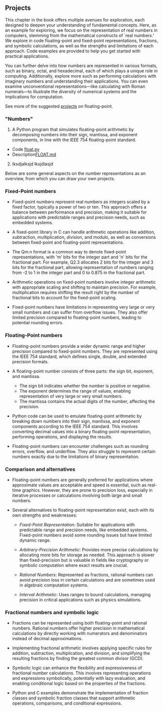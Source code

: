## Projects

This chapter in the book offers multiple avenues for exploration, each designed to
deepen your understanding of fundamental concepts. Here, as an example for exploring,
we focus on the representation of real numbers in computers, stemming from the mathematical
constructs of `real numbers.' We explore in code floating-point and fixed-point
representations, fractions, and symbolic calculations, as well as the strengths
and limitations of each approach. Code examples are provided to help you get
started with practical applications.

You can further delve into how numbers are represented in various formats, such as
binary, octal, and hexadecimal, each of which plays a unique role in computing.
Additionally, explore more such as performing calculations with imaginary numbers
and understanding their applications. You can even examine unconventional
representations—like calculating with Roman numerals—to illustrate the diversity
of numerical systems and the implications for computation.

See more of the suggested [projects](./FLOATING.md) on floating-point.

### "Numbers"

1. A Python program that simulates floating-point arithmetic by decomposing numbers into their sign, mantissa, and exponent components, in line with the IEEE 754 floating-point standard.
* Code [float.py](./numbers/float.py)
* Description[FLOAT.md](./numbers/FLOAT.md)

2. lksdjalksjd
lksjdlasjd


Below are some general aspects on the number representations as an overview,
from which you can draw your own projects.

### Fixed-Point numbers

*   Fixed-point numbers represent real numbers as integers scaled by a fixed factor,
    typically a power of two or ten. This approach offers a balance between performance
    and precision, making it suitable for applications with predictable ranges and
    precision needs, such as embedded systems.

*   A fixed-point library in C can handle arithmetic operations like addition,
    subtraction, multiplication, division, and modulo, as well as conversions between
    fixed-point and floating-point representations.

*   The Qm.n format is a common way to denote fixed-point representations, with 'm'
    bits for the integer part and 'n' bits for the fractional part. For example,
    Q2.3 allocates 2 bits for the integer and 3 bits for the fractional part,
    allowing representation of numbers ranging from -2 to 1 in the integer part
    and 0 to 0.875 in the fractional part.

*   Arithmetic operations on fixed-point numbers involve integer arithmetic with
    appropriate scaling and shifting to maintain precision. For example, multiplication
    requires shifting the result right by the number of fractional bits to account
    for the fixed-point scaling.

*   Fixed-point numbers have limitations in representing very large or very small
    numbers and can suffer from overflow issues. They also offer limited precision
    compared to floating-point numbers, leading to potential rounding errors.

### Floating-Point numbers

*   Floating-point numbers provide a wider dynamic range and higher precision compared
    to fixed-point numbers. They are represented using the IEEE 754 standard, which
    defines single, double, and extended precision formats.

*   A floating-point number consists of three parts: the sign bit, exponent, and mantissa.
    *   The sign bit indicates whether the number is positive or negative.
    *   The exponent determines the range of values, enabling representation of very large
        or very small numbers.
    *   The mantissa contains the actual digits of the number, affecting the precision.

*   Python code can be used to emulate floating-point arithmetic by breaking down numbers
    into their sign, mantissa, and exponent components according to the IEEE 754 standard.
    This involves converting decimal values into a binary floating-point representation,
    performing operations, and displaying the results.

*   Floating-point numbers can encounter challenges such as rounding errors, overflow,
    and underflow. They also struggle to represent certain numbers exactly due to the
    limitations of binary representation.

### Comparison and alternatives

*   Floating-point numbers are generally preferred for applications where approximate
    values are acceptable and speed is essential, such as real-time graphics. However,
    they are prone to precision loss, especially in iterative processes or calculations
    involving both large and small numbers.

*   Several alternatives to floating-point representation exist, each with its own
    strengths and weaknesses:

    *   *Fixed-Point Representation*: Suitable for applications with predictable range
        and precision needs, like embedded systems. Fixed-point numbers avoid some rounding
        issues but have limited dynamic range.

    *   *Arbitrary-Precision Arithmetic*: Provides more precise calculations by allocating
        more bits for storage as needed. This approach is slower than fixed-precision but
        is valuable in fields like cryptography or symbolic computation where exact results
        are crucial.

    *   *Rational Numbers*: Represented as fractions, rational numbers can avoid precision
        loss in certain calculations and are sometimes used in algebraic computation systems.

    *   *Interval Arithmetic*: Uses ranges to bound calculations, managing precision in
        critical applications such as physics simulations.

### Fractional numbers and symbolic logic

*   Fractions can be represented using both floating-point and rational numbers. Rational
    numbers offer higher precision in mathematical calculations by directly working with
    numerators and denominators instead of decimal approximations.

*   Implementing fractional arithmetic involves applying specific rules for addition,
    subtraction, multiplication, and division, and simplifying the resulting fractions by
    finding the greatest common divisor (GCD).

*   Symbolic logic can enhance the flexibility and expressiveness of fractional number
    calculations. This involves representing operations and expressions symbolically,
    potentially with lazy evaluation, and enabling conditional logic based on the properties
    of the fractions.

*   Python and C examples demonstrate the implementation of fraction classes and symbolic
    fraction classes that support arithmetic operations, comparisons, and conditional
    expressions.


